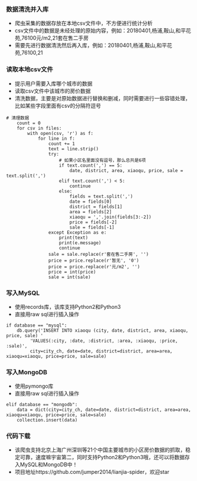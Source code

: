### 数据清洗并入库
- 爬虫采集的数据存放在本地csv文件中，不方便进行统计分析
- csv文件中的数据是未经处理的原始内容，例如：20180401,杨浦,鞍山,和平花苑,76100元/m2,21套在售二手房
- 需要先进行数据清洗然后再入库，例如：20180401,杨浦,鞍山,和平花苑,76100,21

### 读取本地csv文件
- 提示用户需要入库哪个城市的数据
- 读取csv文件中该城市的房价数据
- 清洗数据，主要是对原始数据进行替换和删减，同时需要进行一些容错处理，比如某些字段里面有csv的分隔符逗号
```
# 清理数据
    count = 0
    for csv in files:
        with open(csv, 'r') as f:
            for line in f:
                count += 1
                text = line.strip()
                try:
                    # 如果小区名里面没有逗号，那么总共是6项
                    if text.count(',') == 5:
                        date, district, area, xiaoqu, price, sale = text.split(',')
                    elif text.count(',') < 5:
                        continue
                    else:
                        fields = text.split(',')
                        date = fields[0]
                        district = fields[1]
                        area = fields[2]
                        xiaoqu = ','.join(fields[3:-2])
                        price = fields[-2]
                        sale = fields[-1]
                except Exception as e:
                    print(text)
                    print(e.message)
                    continue
                sale = sale.replace(r'套在售二手房', '')
                price = price.replace(r'暂无', '0')
                price = price.replace(r'元/m2', '')
                price = int(price)
                sale = int(sale)
```

### 写入MySQL
- 使用records库，该库支持Python2和Python3
- 直接用raw sql进行插入操作
```
if database == "mysql":
    db.query('INSERT INTO xiaoqu (city, date, district, area, xiaoqu, price, sale) '
         'VALUES(:city, :date, :district, :area, :xiaoqu, :price, :sale)',
         city=city_ch, date=date, district=district, area=area, xiaoqu=xiaoqu, price=price, sale=sale)
```

### 写入MongoDB
- 使用pymongo库
- 直接用raw sql进行插入操作
```
elif database == "mongodb":
    data = dict(city=city_ch, date=date, district=district, area=area, xiaoqu=xiaoqu, price=price, sale=sale)
    collection.insert(data)
```

### 代码下载
- 该爬虫支持北京上海广州深圳等21个中国主要城市的小区房价数据的抓取，稳定可靠，速度嘛宇宙第二，同时支持Python2和Python3哦，还可以将数据存入MySQL和MongoDB中！
- 项目地址https://github.com/jumper2014/lianjia-spider，欢迎star